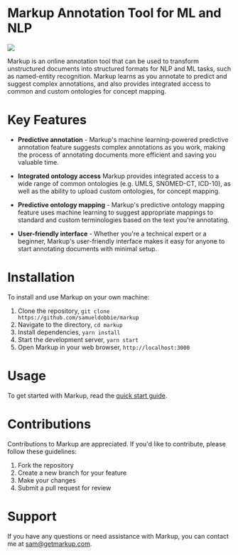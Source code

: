 # Markup Annotation Tool for ML and NLP

![](https://markup-storage.s3.eu-west-2.amazonaws.com/annotate.png)

Markup is an online annotation tool that can be used to transform unstructured documents into structured formats for NLP and ML tasks, such as named-entity recognition. Markup learns as you annotate to predict and suggest complex annotations, and also provides integrated access to common and custom ontologies for concept mapping.

# Key Features

- **Predictive annotation** - Markup's machine learning-powered predictive annotation feature suggests complex annotations as you work, making the process of annotating documents more efficient and saving you valuable time.

- **Integrated ontology access** Markup provides integrated access to a wide range of common ontologies (e.g. UMLS, SNOMED-CT, ICD-10), as well as the ability to upload custom ontologies, for concept mapping.

- **Predictive ontology mapping** - Markup's predictive ontology mapping feature uses machine learning to suggest appropriate mappings to standard and custom terminologies based on the text you're annotating.

- **User-friendly interface** - Whether you're a technical expert or a beginner, Markup's user-friendly interface makes it easy for anyone to start annotating documents with minimal setup.

# Installation

To install and use Markup on your own machine:

1. Clone the repository, `git clone https://github.com/samueldobbie/markup`
1. Navigate to the directory, `cd markup`
1. Install dependencies, `yarn install`
1. Start the development server, `yarn start`
1. Open Markup in your web browser, `http://localhost:3000`

# Usage

To get started with Markup, read the [quick start guide](https://getmarkup.com/docs).

# Contributions

Contributions to Markup are appreciated. If you'd like to contribute, please follow these guidelines:

1. Fork the repository
1. Create a new branch for your feature
1. Make your changes
1. Submit a pull request for review

# Support

If you have any questions or need assistance with Markup, you can contact me at [sam@getmarkup.com](mailto:sam@getmarkup.com).
